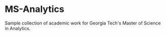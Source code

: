 # MS-Analytics
Sample collection of academic work for Georgia Tech's Master of Science in Analytics.
